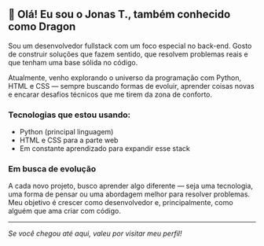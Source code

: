 ## 👋 Olá! Eu sou o Jonas T., também conhecido como Dragon

Sou um desenvolvedor fullstack com um foco especial no back-end. Gosto de construir soluções que fazem sentido, que resolvem problemas reais e que tenham uma base sólida no código. 

Atualmente, venho explorando o universo da programação com Python, HTML e CSS — sempre buscando formas de evoluir, aprender coisas novas e encarar desafios técnicos que me tirem da zona de conforto.

### Tecnologias que estou usando:

- Python (principal linguagem)
- HTML e CSS para a parte web
- Em constante aprendizado para expandir esse stack

### Em busca de evolução

A cada novo projeto, busco aprender algo diferente — seja uma tecnologia, uma forma de pensar ou uma abordagem melhor para resolver problemas. Meu objetivo é crescer como desenvolvedor e, principalmente, como alguém que ama criar com código.

---

*Se você chegou até aqui, valeu por visitar meu perfil!*
